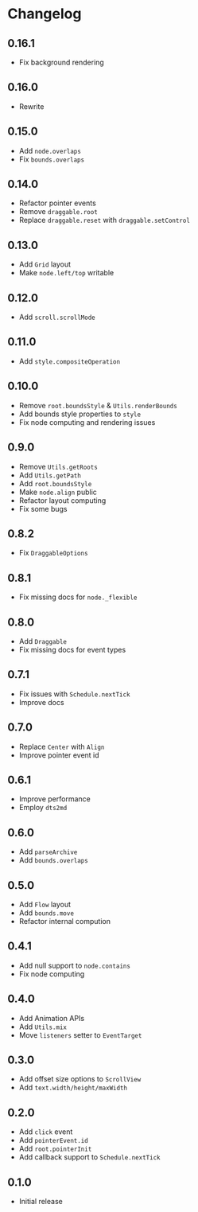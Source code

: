 # Changelog

## 0.16.1

- Fix background rendering

## 0.16.0

- Rewrite

## 0.15.0

- Add `node.overlaps`
- Fix `bounds.overlaps`

## 0.14.0

- Refactor pointer events
- Remove `draggable.root`
- Replace `draggable.reset` with `draggable.setControl`

## 0.13.0

- Add `Grid` layout
- Make `node.left/top` writable

## 0.12.0

- Add `scroll.scrollMode`

## 0.11.0

- Add `style.compositeOperation`

## 0.10.0

- Remove `root.boundsStyle` & `Utils.renderBounds`
- Add bounds style properties to `style`
- Fix node computing and rendering issues

## 0.9.0

- Remove `Utils.getRoots`
- Add `Utils.getPath`
- Add `root.boundsStyle`
- Make `node.align` public
- Refactor layout computing
- Fix some bugs

## 0.8.2

- Fix `DraggableOptions`

## 0.8.1

- Fix missing docs for `node._flexible`

## 0.8.0

- Add `Draggable`
- Fix missing docs for event types

## 0.7.1

- Fix issues with `Schedule.nextTick`
- Improve docs

## 0.7.0

- Replace `Center` with `Align`
- Improve pointer event id

## 0.6.1

- Improve performance
- Employ `dts2md`

## 0.6.0

- Add `parseArchive`
- Add `bounds.overlaps`

## 0.5.0

- Add `Flow` layout
- Add `bounds.move`
- Refactor internal compution

## 0.4.1

- Add null support to `node.contains`
- Fix node computing

## 0.4.0

- Add Animation APIs
- Add `Utils.mix`
- Move `listeners` setter to `EventTarget`

## 0.3.0

- Add offset size options to `ScrollView`
- Add `text.width/height/maxWidth`

## 0.2.0

- Add `click` event
- Add `pointerEvent.id`
- Add `root.pointerInit`
- Add callback support to `Schedule.nextTick`

## 0.1.0

- Initial release
